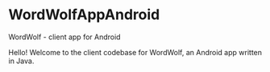 # WordWolfAppAndroid
WordWolf - client app for Android

Hello! Welcome to the client codebase for WordWolf, an Android app written in Java. 
